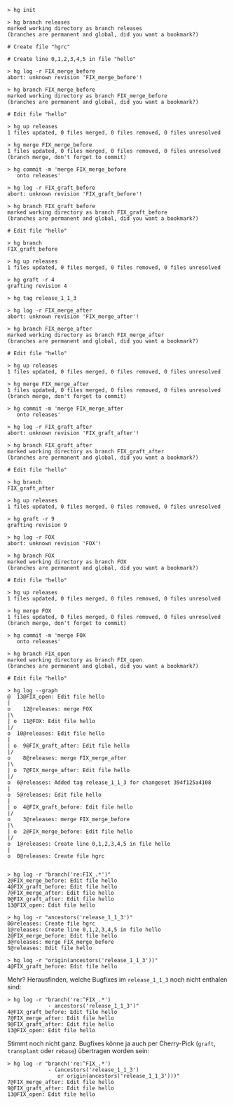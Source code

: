     > hg init
    
    > hg branch releases
    marked working directory as branch releases
    (branches are permanent and global, did you want a bookmark?)
    
    # Create file "hgrc"
    
    # Create line 0,1,2,3,4,5 in file "hello"
    
    > hg log -r FIX_merge_before
    abort: unknown revision 'FIX_merge_before'!
    
    > hg branch FIX_merge_before
    marked working directory as branch FIX_merge_before
    (branches are permanent and global, did you want a bookmark?)
    
    # Edit file "hello"
    
    > hg up releases
    1 files updated, 0 files merged, 0 files removed, 0 files unresolved
    
    > hg merge FIX_merge_before
    1 files updated, 0 files merged, 0 files removed, 0 files unresolved
    (branch merge, don't forget to commit)
    
    > hg commit -m 'merge FIX_merge_before
       onto releases'
    
    > hg log -r FIX_graft_before
    abort: unknown revision 'FIX_graft_before'!
    
    > hg branch FIX_graft_before
    marked working directory as branch FIX_graft_before
    (branches are permanent and global, did you want a bookmark?)
    
    # Edit file "hello"
    
    > hg branch
    FIX_graft_before
    
    > hg up releases
    1 files updated, 0 files merged, 0 files removed, 0 files unresolved
    
    > hg graft -r 4
    grafting revision 4
    
    > hg tag release_1_1_3
    
    > hg log -r FIX_merge_after
    abort: unknown revision 'FIX_merge_after'!
    
    > hg branch FIX_merge_after
    marked working directory as branch FIX_merge_after
    (branches are permanent and global, did you want a bookmark?)
    
    # Edit file "hello"
    
    > hg up releases
    1 files updated, 0 files merged, 0 files removed, 0 files unresolved
    
    > hg merge FIX_merge_after
    1 files updated, 0 files merged, 0 files removed, 0 files unresolved
    (branch merge, don't forget to commit)
    
    > hg commit -m 'merge FIX_merge_after
       onto releases'
    
    > hg log -r FIX_graft_after
    abort: unknown revision 'FIX_graft_after'!
    
    > hg branch FIX_graft_after
    marked working directory as branch FIX_graft_after
    (branches are permanent and global, did you want a bookmark?)
    
    # Edit file "hello"
    
    > hg branch
    FIX_graft_after
    
    > hg up releases
    1 files updated, 0 files merged, 0 files removed, 0 files unresolved
    
    > hg graft -r 9
    grafting revision 9
    
    > hg log -r FOX
    abort: unknown revision 'FOX'!
    
    > hg branch FOX
    marked working directory as branch FOX
    (branches are permanent and global, did you want a bookmark?)
    
    # Edit file "hello"
    
    > hg up releases
    1 files updated, 0 files merged, 0 files removed, 0 files unresolved
    
    > hg merge FOX
    1 files updated, 0 files merged, 0 files removed, 0 files unresolved
    (branch merge, don't forget to commit)
    
    > hg commit -m 'merge FOX
       onto releases'
    
    > hg branch FIX_open
    marked working directory as branch FIX_open
    (branches are permanent and global, did you want a bookmark?)
    
    # Edit file "hello"
    
    > hg log --graph
    @  13@FIX_open: Edit file hello
    |
    o    12@releases: merge FOX
    |\
    | o  11@FOX: Edit file hello
    |/
    o  10@releases: Edit file hello
    |
    | o  9@FIX_graft_after: Edit file hello
    |/
    o    8@releases: merge FIX_merge_after
    |\
    | o  7@FIX_merge_after: Edit file hello
    |/
    o  6@releases: Added tag release_1_1_3 for changeset 394f125a4108
    |
    o  5@releases: Edit file hello
    |
    | o  4@FIX_graft_before: Edit file hello
    |/
    o    3@releases: merge FIX_merge_before
    |\
    | o  2@FIX_merge_before: Edit file hello
    |/
    o  1@releases: Create line 0,1,2,3,4,5 in file hello
    |
    o  0@releases: Create file hgrc
    
    
    > hg log -r "branch('re:FIX_.*')"
    2@FIX_merge_before: Edit file hello
    4@FIX_graft_before: Edit file hello
    7@FIX_merge_after: Edit file hello
    9@FIX_graft_after: Edit file hello
    13@FIX_open: Edit file hello
    
    > hg log -r "ancestors('release_1_1_3')"
    0@releases: Create file hgrc
    1@releases: Create line 0,1,2,3,4,5 in file hello
    2@FIX_merge_before: Edit file hello
    3@releases: merge FIX_merge_before
    5@releases: Edit file hello
    
    > hg log -r "origin(ancestors('release_1_1_3'))"
    4@FIX_graft_before: Edit file hello
    
Mehr? Herausfinden, welche Bugfixes im `release_1_1_3` noch nicht
enthalen sind:

    > hg log -r "branch('re:^FIX_.*')
                 - ancestors('release_1_1_3')"
    4@FIX_graft_before: Edit file hello
    7@FIX_merge_after: Edit file hello
    9@FIX_graft_after: Edit file hello
    13@FIX_open: Edit file hello
    
Stimmt noch nicht ganz. Bugfixes könne ja auch per Cherry-Pick
(`graft`, `transplant` oder `rebase`) übertragen worden sein:

    > hg log -r "branch('re:^FIX_.*')
                 - (ancestors('release_1_1_3')
                    or origin(ancestors('release_1_1_3')))"
    7@FIX_merge_after: Edit file hello
    9@FIX_graft_after: Edit file hello
    13@FIX_open: Edit file hello
    
